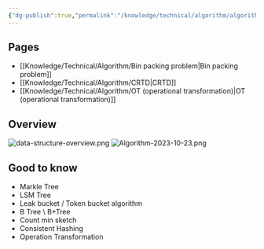 ```yaml
---
{"dg-publish":true,"permalink":"/knowledge/technical/algorithm/algorithm/","noteIcon":""}
---
```


## Pages

- [[Knowledge/Technical/Algorithm/Bin packing problem\|Bin packing problem]]
- [[Knowledge/Technical/Algorithm/CRTD\|CRTD]]
- [[Knowledge/Technical/Algorithm/OT (operational transformation)\|OT (operational transformation)]]


## Overview
![data-structure-overview.png](/img/user/Attachments/data-structure-overview.png)
![Algorithm-2023-10-23.png](/img/user/Attachments/Algorithm-2023-10-23.png)
## Good to know
- Markle Tree
- LSM Tree
- Leak bucket / Token bucket algorithm
- B Tree \\ B+Tree
- Count min sketch
- Consistent Hashing
- Operation Transformation
